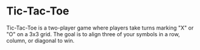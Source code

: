 # Tic-Tac-Toe
Tic-Tac-Toe is a two-player game where players take turns marking "X" or "O" on a 3x3 grid. The goal is to align three of your symbols in a row, column, or diagonal to win.
